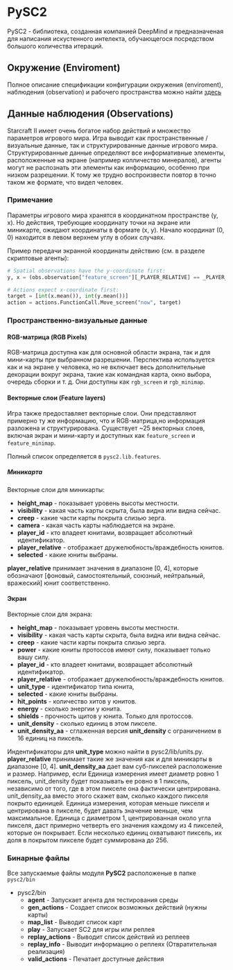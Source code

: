 # PySC2

PySC2 - библиотека, созданная компанией DeepMind и предназначеная для написания искустенного интелекта, обучающегося посредством большого количества итераций.


## Окружение (Enviroment)

Полное описание спецификации конфигурации окружения (enviroment), наблюдения (observation) и рабочего пространства можно найти [здесь](https://github.com/deepmind/pysc2/blob/master/docs/environment.md)

## Данные наблюдения (Observations)

Starcraft II имеет очень богатое набор действий и множество параметров игрового мира. Игра выводит как пространственные / визуальные  данные, так и структурированные данные игрового мира. Структурированные данные определяют все информативные элементы, расположенные на экране (например колличество минералов),  агенты могут не распознать эти элементы как информацию, особенно при низком разрешении. К тому же трудно воспроизвести повтор в точно таком же формате, что видел человек.

### Примечание

Параметры игрового мира хранятся в координатном пространстве (y, х). Но действия, требующие координату точки на экране или миникарте, ожидают координаты в формате (x, y). Начало координат (0, 0) находится в левом верхнем углу в обоих случаях.

Пример передачи экранной координаты действию (см. в разделе скриптовые агенты):
```python
# Spatial observations have the y-coordinate first:
y, x = (obs.observation["feature_screen"][_PLAYER_RELATIVE] == _PLAYER_NEUTRAL).nonzero()

# Actions expect x-coordinate first:
target = [int(x.mean()), int(y.mean())]
action = actions.FunctionCall.Move_screen("now", target)
```

### Пространственно-визуальные данные

#### RGB-матрица (RGB Pixels)

RGB-матрица доступна как для основной области экрана, так и для мини-карты при выбранном разрешении. Перспектива используется как и на экране у человека, но не включает весь дополнительные декорации вокруг экрана, такие как командная карта, окно выбора, очередь сборки и т. д. Они доступны как `rgb_screen` и `rgb_minimap`.

#### Векторные слои (Feature layers)

Игра также предоставляет векторные слои. Они представляют примерно ту же информацию, что и RGB-матрица,но информация разложена и структурирована. Существует ~25 векторных слоев, включая экран и мини-карту и доступных как `feature_screen` и `feature_minimap`.

Полный список определяется в `pysc2.lib.features`.

##### Миникарта

Векторные слои для миникарты:

 - **height_map** - показывает уровень высоты местности.
 - **visibility** - какая часть карты скрыта, была видна или видна сейчас.
 - **creep** - какие части карты покрыта слизью зерга.
 - **camera** - какая часть карты наблюдается на экране.
 - **player_id** - кто владеет юнитами, возвращает абсолютный идентификатор.
 - **player_relative** - отображает дружелюбность/враждебность юнитов.
 - **selected** - какие юниты выбраны.

 **player_relative** принимает значения в диапазоне [0, 4], которые обозначают [фоновый, самостоятельный, союзный, нейтральный, вражеский] юнит соответственно.

#### Экран

Векторные слои для экрана:

 - **height_map** - показывает уровень высоты местности.
 - **visibility** - какая часть карты скрыта, была видна или видна сейчас.
 - **creep** - какие части карты покрыта слизью зерга.
 - **power** - какие юниты протоссов имеют силу, показывает только вашу силу.
 - **player_id** - кто владеет юнитами, возвращает абсолютный идентификатор.
 - **player_relative** - отображает дружелюбность/враждебность юнитов.
 - **unit_type** - идентификатор типа юнита,
 - **selected** - какие юниты выбраны.
 - **hit_points** - количество хитов у юнитов.
 - **energy** - сколько энергии у юнита.
 - **shields** - прочность щитов у юнита. Только для протоссов.
 - **unit_density** - сколько единиц в этом пикселе.
 - **unit_density_aa** - сглаженная версия **unit_density** с ограничением в 16 единиц на пиксель.

Индентификаторы для **unit_type** можно найти в pysc2/lib/units.py.
**player_relative** принимает такие же значения как и для миникарты в диапазоне [0, 4].
**unit_density_aa** дает вам суб-пикселей расположение и размер. Например, если Единица измерения имеет диаметр ровно 1 пиксель, unit_density будет показывать ее ровно в 1 пиксель, независимо от того, где в этом пикселе она фактически центрирована. unit_density_aa вместо этого скажет вам, сколько каждого пикселя покрыто единицей. Единица измерения, которая меньше пикселя и центрирована в пикселе, будет давать значение меньше, чем максимальное. Единица с диаметром 1, центрированная около угла пикселя, даст примерно четверть его значения каждому из 4 пикселей, которые он покрывает. Если несколько единиц охватывают пиксель, их доля в покрытом пикселе будет суммирована до 256.

### Бинарные файлы

Все запускаемые файлы модуля **PySC2** расположеные в папке `pysc2/bin`

- pysc2/bin
    - **agent** - Запускает агента для тестирования среды
    - **gen_actions** - Создает список возможных действий (нужны карты)
    - **map_list** - Выводит список карт
    - **play** - Запускает SC2 для игры или реплея
    - **replay_actions** - Выводит список действий из реплеев
    - **replay_info** - Выводит информацию о реплеях (Отвратительная реализация)
    - **valid_actions** - Печатает доступные действия




